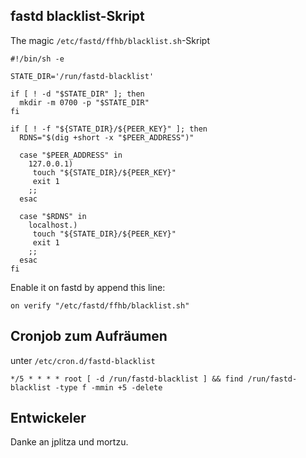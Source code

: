 ## fastd blacklist-Skript
The magic `/etc/fastd/ffhb/blacklist.sh`-Skript
```
#!/bin/sh -e

STATE_DIR='/run/fastd-blacklist'

if [ ! -d "$STATE_DIR" ]; then
  mkdir -m 0700 -p "$STATE_DIR"
fi

if [ ! -f "${STATE_DIR}/${PEER_KEY}" ]; then
  RDNS="$(dig +short -x "$PEER_ADDRESS")"

  case "$PEER_ADDRESS" in
    127.0.0.1)
     touch "${STATE_DIR}/${PEER_KEY}"
     exit 1
    ;;
  esac

  case "$RDNS" in
    localhost.)
     touch "${STATE_DIR}/${PEER_KEY}"
     exit 1
    ;;
  esac
fi
```
Enable it on fastd by append this line:
```
on verify "/etc/fastd/ffhb/blacklist.sh"
```
## Cronjob zum Aufräumen
unter `/etc/cron.d/fastd-blacklist`
```
*/5 * * * * root [ -d /run/fastd-blacklist ] && find /run/fastd-blacklist -type f -mmin +5 -delete
```

## Entwickeler
Danke an jplitza und mortzu.